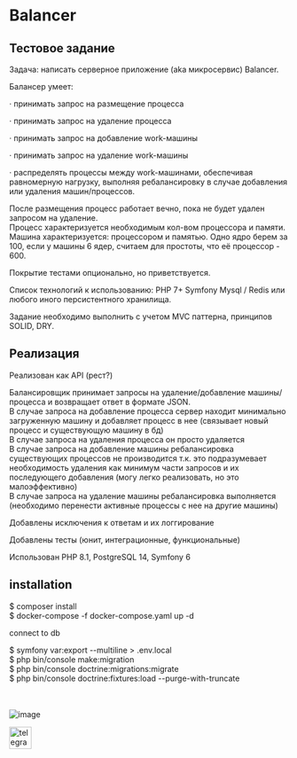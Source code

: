 # Balancer
## Тестовое задание

Задача: написать серверное приложение (aka микросервис) Balancer.

Балансер умеет:

·         принимать запрос на размещение процесса

·         принимать запрос на удаление процесса

·         принимать запрос на добавление work-машины

·         принимать запрос на удаление work-машины

·         распределять процессы между work-машинами, обеспечивая равномерную нагрузку, выполняя ребалансировку в случае добавления или удаления машин/процессов.

После размещения процесс работает вечно, пока не будет удален запросом на удаление.</br>
Процесс характеризуется необходимым кол-вом процессора и памяти.</br>
Машина характеризуется: процессором и памятью. Одно ядро берем за 100, если у машины 6 ядер, считаем для простоты, что её процессор - 600.</br>


Покрытие тестами опционально, но приветствуется.


Список технологий к использованию: PHP 7+ Symfony Mysql / Redis или любого иного персистентного хранилища.


Задание необходимо выполнить с учетом MVC паттерна, принципов SOLID, DRY.


## Реализация
Реализован как API (рест?)</br>

Балансировщик принимает запросы на удаление/добавление машины/процесса и возвращает ответ в формате JSON.</br>
В случае запроса на добавление процесса сервер находит минимально загруженную машину и добавляет процесс в нее (связывает новый процесс и существующую машину в бд)</br>
В случае запроса на удаления процесса он просто удаляется</br>
В случае запроса на добавление машины ребалансировка существующих процессов не производится т.к. это подразумевает необходимость удаления как минимум части запросов и их последующего добавления (могу легко реализовать, но это малоэффективно)</br>
В случае запроса на удаление машины ребалансировка выполняется (необходимо перенести активные процессы с нее на другие машины)</br>

Добавлены исключения к ответам и их логгирование

Добавлены тесты (юнит, интеграционные, функциональные)

Использован PHP 8.1, PostgreSQL 14, Symfony 6

## installation
$ composer install </br>
$ docker-compose -f docker-compose.yaml up -d

connect to db

$ symfony var:export --multiline > .env.local </br>
$ php bin/console make:migration </br>
$ php bin/console doctrine:migrations:migrate </br>
$ php bin/console doctrine:fixtures:load --purge-with-truncate </br> </br> </br>

![image](https://user-images.githubusercontent.com/44719816/185542351-c9fce06e-dd70-4fac-8b7f-aaebedc8183a.png)


[<img src='https://cdn.jsdelivr.net/npm/simple-icons@3.0.1/icons/telegram.svg' alt='telegram' height='40'>](https://t.me/alej4ndro)  
